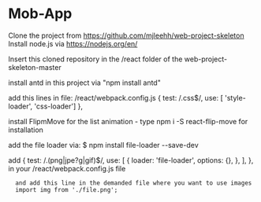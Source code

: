 # Mob-App

Clone the project from https://github.com/mjleehh/web-project-skeleton
Install node.js via https://nodejs.org/en/

Insert this cloned repository in the /react folder of the web-project-skeleton-master

install antd in this project via "npm install antd"

add this lines in file:   /react/webpack.config.js
{
        test: /\.css$/,
        use: [ 'style-loader', 'css-loader']
},

install FlipmMove for the list animation - type 
npm i -S react-flip-move
for installation


add the file loader via: $ npm install file-loader --save-dev

add {
        test: /\.(png|jpe?g|gif)$/,
        use: [
          {
            loader: 'file-loader',
            options: {},
          },
        ],
      },
      in your /react/webpack.config.js file
      
      and add this line in the demanded file where you want to use images
      import img from './file.png';

